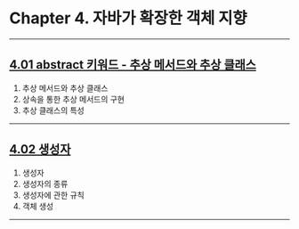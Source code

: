 
# Chapter 4. 자바가 확장한 객체 지향

---

## <a href="4.01 abstract 키워드 - 추상 메서드와 추상 클래스.md" target="_blank">4.01 abstract 키워드 - 추상 메서드와 추상 클래스</a>
1) 추상 메서드와 추상 클래스
2) 상속을 통한 추상 메서드의 구현
3) 추상 클래스의 특성

---

## <a href="4.02 생성자.md" target="_blank">4.02 생성자</a>
1) 생성자
2) 생성자의 종류
3) 생성자에 관한 규칙
4) 객체 생성

---